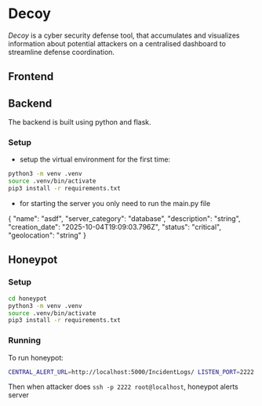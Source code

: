 # Decoy
*Decoy* is a cyber security defense tool, that accumulates and visualizes information about potential attackers on a centralised dashboard to streamline defense coordination.

## Frontend

## Backend
The backend is built using python and flask.
### Setup
- setup the virtual environment for the first time:
```bash
python3 -m venv .venv
source .venv/bin/activate
pip3 install -r requirements.txt
```
- for starting the server you only need to run the main.py file


{
  "name": "asdf",
  "server_category": "database",
  "description": "string",
  "creation_date": "2025-10-04T19:09:03.796Z",
  "status": "critical",
  "geolocation": "string"
}

## Honeypot

### Setup

```bash
cd honeypot
python3 -m venv .venv
source .venv/bin/activate
pip3 install -r requirements.txt
```

### Running

To run honeypot:

```bash
CENTRAL_ALERT_URL=http://localhost:5000/IncidentLogs/ LISTEN_PORT=2222 python pot.py
```

Then when attacker does `ssh -p 2222 root@localhost`, honeypot alerts server

